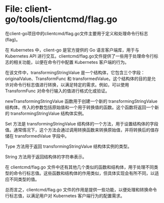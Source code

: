 # File: client-go/tools/clientcmd/flag.go

在client-go项目中的clientcmd/flag.go文件主要用于定义和处理命令行标志(flag)。

在 Kubernetes 中，client-go 是官方提供的 Go 语言客户端库，用于与 Kubernetes API 进行交互。clientcmd/flag.go文件提供了一些用于处理命令行标志的相关功能，以便在命令行中配置 Kubernetes 客户端的行为。

在该文件中，transformingStringValue 是一个结构体，它包含三个字段：originalValue、TransformFunc 和 transformedValue。这个结构体的目的是允许对命令行标志值进行转换，以满足特定的需求。例如，可以使用 TransformFunc 对命令行输入的值进行格式化或验证。

newTransformingStringValue 函数用于创建一个新的 transformingStringValue 结构体。传入的参数包括原始值和一个用于转换值的函数。这个函数将返回一个新的 transformingStringValue 结构体实例。

Set 方法是 transformingStringValue 结构体的一个方法，用于设置结构体的字段值。通常情况下，这个方法会通过调用转换函数来转换原始值，并将转换后的值存储在 transformedValue 字段中。

Type 方法用于返回 transformingStringValue 结构体实例的类型。

String 方法用于返回结构体的字符串表示。

在 clientcmd/flag.go 文件中还有其他几个类似的函数和结构体，用于处理不同类型的命令行标志值。这些函数和结构体的作用类似，但具体实现会有所不同，以适应不同类型的值。

总而言之，clientcmd/flag.go 文件的作用是提供一些功能，以便处理和转换命令行标志值，以满足用户对 Kubernetes 客户端行为的配置需求。

